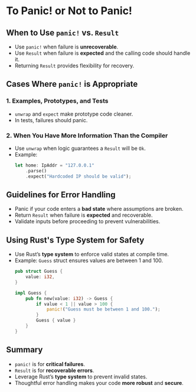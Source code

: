 # To Panic! or Not to Panic!

## When to Use `panic!` vs. `Result`
- Use `panic!` when failure is **unrecoverable**.
- Use `Result` when failure is **expected** and the calling code should handle it.
- Returning `Result` provides flexibility for recovery.

## Cases Where `panic!` is Appropriate
### 1. **Examples, Prototypes, and Tests**
- `unwrap` and `expect` make prototype code cleaner.
- In tests, failures should panic.

### 2. **When You Have More Information Than the Compiler**
- Use `unwrap` when logic guarantees a `Result` will be `Ok`.
- Example:
  ```rust
  let home: IpAddr = "127.0.0.1"
      .parse()
      .expect("Hardcoded IP should be valid");
  ```

## Guidelines for Error Handling
- Panic if your code enters a **bad state** where assumptions are broken.
- Return `Result` when failure is **expected** and recoverable.
- Validate inputs before proceeding to prevent vulnerabilities.

## Using Rust's Type System for Safety
- Use Rust’s **type system** to enforce valid states at compile time.
- Example: `Guess` struct ensures values are between 1 and 100.
  ```rust
  pub struct Guess {
      value: i32,
  }

  impl Guess {
      pub fn new(value: i32) -> Guess {
          if value < 1 || value > 100 {
              panic!("Guess must be between 1 and 100.");
          }
          Guess { value }
      }
  }
  ```

## Summary
- `panic!` is for **critical failures**.
- `Result` is for **recoverable errors**.
- Leverage Rust’s **type system** to prevent invalid states.
- Thoughtful error handling makes your code **more robust** and **secure**.

